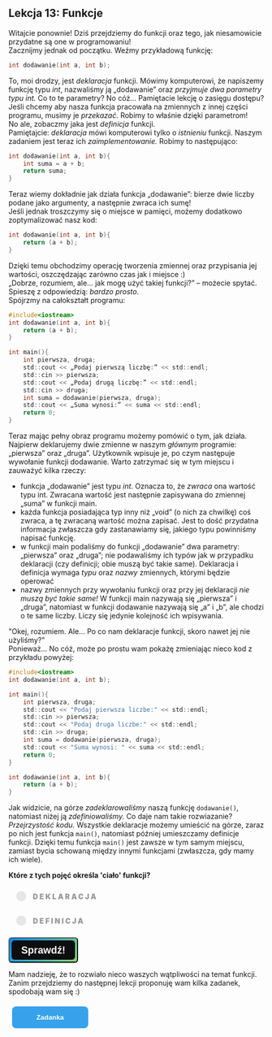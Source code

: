 <style>
.rad-label {
  display: flex;
  align-items: center;

  border-radius: 100px;
  padding: 10px 16px;
  margin: 10px 0;

  cursor: pointer;
  transition: .3s;
}

.rad-label:hover,
.rad-label:focus-within {
  background: hsla(0, 0%, 80%, .14);
}

.rad-input {
  position: absolute;
  visibility: hidden;
  width: 1px;
  height: 1px;
  opacity: 0;
  z-index: -1;
}

.rad-design {
  width: 18px;
  height: 18px;
  border-radius: 80px;

  background: linear-gradient(to right bottom, hsl(154, 97%, 62%), hsl(225, 97%, 62%));
  position: relative;
}

.rad-design::before {
  content: '';

  display: inline-block;
  width: inherit;
  height: inherit;
  border-radius: inherit;

  background: hsl(0, 0%, 90%);
  transform: scale(1.1);
  transition: .3s;
}

.rad-input:checked+.rad-design::before {
  transform: scale(0);
}

.rad-text {
  color: hsl(0, 0%, 60%);
  margin-left: 14px;
  letter-spacing: 3px;
  text-transform: uppercase;
  font-size: 14px;
  font-weight: 900;

  transition: .3s;
}

.rad-input:checked~.rad-text {
  color: hsl(0, 0%, 40%);
}

.btn {
  background-image: linear-gradient(135deg, #008aff, #86d472);
  border-radius: 6px;
  box-sizing: border-box;
  color: #ffffff;
  display: block;
  height: 50px;
  font-size: 1.4em;
  font-weight: 600;
  padding: 4px;
  position: relative;
  text-decoration: none;
  width: 7em;
  z-index: 2;
}

.btn:hover {
  color: #fff;
}

.btn .btnspan {
  align-items: center;
  background: #0e0e10;
  border-radius: 6px;
  display: flex;
  justify-content: center;
  height: 100%;
  transition: background 0.5s ease;
  width: 100%;
}

.btn:hover .btnspan {
  background: transparent;
}

.exercise {
	position: relative;
	max-width: 30em;
	
	background-color: #fff;
	padding: 1.125em 1.5em;
	font-size: 1.25em;
	border-radius: 1rem;
  box-shadow:	0 0.125rem 0.5rem rgba(0, 0, 0, .3), 0 0.0625rem 0.125rem rgba(0, 0, 0, .2);
}

.exercise::before {
	content: '';
	position: absolute;
	width: 0;
	height: 0;
	bottom: 100%;
	left: 1.5em; 
	border: .75rem solid transparent;
	border-top: none;

	border-bottom-color: #fff;
	filter: drop-shadow(0 -0.0625rem 0.0625rem rgba(0, 0, 0, .1));
}

.exerciseButton {
  border: 0;
  text-align: center;
  display: inline-block;
  padding: 14px;
  width: 150px;
  margin: 7px;
  color: #ffffff;
  background-color: #36a2eb;
  border-radius: 8px;
  font-family: "proxima-nova-soft", sans-serif;
  font-weight: 600;
  text-decoration: none;
  transition: box-shadow 200ms ease-out;
}
</style>

<h2>Lekcja 13: Funkcje</h2>

Witajcie ponownie! Dziś przejdziemy do funkcji oraz tego, jak niesamowicie przydatne są one w programowaniu!<br/>
Zacznijmy jednak od początku. Weźmy przykładową funkcję:

```c
int dodawanie(int a, int b);
```

To, moi drodzy, jest *deklaracja* funkcji. Mówimy komputerowi, że napiszemy funkcję typu *int*, nazwaliśmy ją „dodawanie” oraz *przyjmuje dwa parametry typu int.* Co to te parametry? No cóż… Pamiętacie lekcję o zasięgu dostępu?<br/>
Jeśli chcemy aby nasza funkcja pracowała na zmiennych z innej części programu, musimy je *przekazać.* Robimy to właśnie dzięki parametrom!<br/>
No ale, zobaczmy jaka jest *definicja* funkcji.<br/>
Pamiętajcie: *deklaracja* mówi komputerowi tylko o *istnieniu* funkcji. Naszym zadaniem jest teraz ich *zaimplementowanie.* Robimy to następująco:

```c
int dodawanie(int a, int b){
	int suma = a + b;
	return suma;
}
```

Teraz wiemy dokładnie jak działa funkcja „dodawanie”: bierze dwie liczby podane jako argumenty, a następnie zwraca ich sumę!<br/>
Jeśli jednak troszczymy się o miejsce w pamięci, możemy dodatkowo zoptymalizować nasz kod:

```c
int dodawanie(int a, int b){
	return (a + b);
}
```
Dzięki temu obchodzimy operację tworzenia zmiennej oraz przypisania jej wartości, oszczędzając zarówno czas jak i miejsce :)<br/>
„Dobrze, rozumiem, ale… jak mogę użyć takiej funkcji?” – możecie spytać. Spieszę z odpowiedzią: *bardzo prosto.*<br/>
Spójrzmy na całokształt programu:

```c
#include<iostream>
int dodawanie(int a, int b){
	return (a + b);
}

int main(){
	int pierwsza, druga;
	std::cout << „Podaj pierwszą liczbę:” << std::endl;
	std::cin >> pierwsza;
	std::cout << „Podaj drugą liczbę:” << std::endl;
	std::cin >> druga;
	int suma = dodawanie(pierwsza, druga);
	std::cout << „Suma wynosi:” << suma << std::endl;
	return 0;
}
```

Teraz mając pełny obraz programu możemy pomówić o tym, jak działa.<br/>
Najpierw deklarujemy dwie zmienne w naszym *głównym* programie: „pierwsza” oraz „druga”. Użytkownik wpisuje je, po czym następuje wywołanie funkcji dodawanie. Warto zatrzymać się w tym miejscu i zauważyć kilka rzeczy:
- funkcja „dodawanie” jest typu *int*. Oznacza to, że *zwraca* ona wartość typu int. Zwracana wartość jest następnie zapisywana do zmiennej „suma” w funkcji main.
- każda funkcja posiadająca typ inny niż „void” (o nich za chwilkę) coś zwraca, a tę zwracaną wartość można zapisać. Jest to dość przydatna informacja zwłaszcza gdy zastanawiamy się, jakiego typu powinniśmy napisać funkcję.
- w funkcji main podaliśmy do funkcji „dodawanie” dwa parametry: „pierwsza” oraz „druga”; nie podawaliśmy ich typów jak w przypadku deklaracji (czy definicji; obie muszą być takie same). Deklaracja i definicja wymaga *typu* oraz *nazwy* zmiennych, którymi będzie operować
- nazwy zmiennych przy wywołaniu funkcji oraz przy jej deklaracji *nie muszą być takie same!* W funkcji main nazywają się „pierwsza” i „druga”, natomiast w funkcji dodawanie nazywają się „a” i „b”, ale chodzi o te same liczby. Liczy się jedynie kolejność ich wpisywania.

"Okej, rozumiem. Ale... Po co nam deklaracje funkcji, skoro nawet jej nie użyliśmy?"<br/>
Ponieważ... No cóż, może po prostu wam pokażę zmieniając nieco kod z przykładu powyżej:

```c
#include<iostream>
int dodawanie(int a, int b);

int main(){
	int pierwsza, druga;
	std::cout << "Podaj pierwsza liczbe:" << std::endl;
	std::cin >> pierwsza;
	std::cout << "Podaj druga liczbe:" << std::endl;
	std::cin >> druga;
	int suma = dodawanie(pierwsza, druga);
	std::cout << "Suma wynosi: " << suma << std::endl;
	return 0;
}

int dodawanie(int a, int b){
	return (a + b);
}
```

Jak widzicie, na górze *zadeklarowaliśmy* naszą funkcję ```dodawanie()```, natomiast niżej ją *zdefiniowaliśmy.* Co daje nam takie rozwiazanie?<br/>
*Przejrzystość kodu.* Wszystkie deklaracje możemy umieścić na górze, zaraz po nich jest funkcja ```main()```, natomiast później umieszczamy definicje funkcji. Dzięki temu funkcja ```main()``` jest zawsze w tym samym miejscu, zamiast bycia schowaną między innymi funkcjami (zwłaszcza, gdy mamy ich wiele).

**Które z tych pojęć określa 'ciało' funkcji?**
<form> 
<label class="rad-label">
<input type="radio" class="rad-input" name="fav_language" value="HTML" id="op1">
<div class="rad-design"></div>
<div class="rad-text">Deklaracja</div>
</label>

<label class="rad-label">
<input type="radio" class="rad-input" name="fav_language" value="HTML" id="op2">
<div class="rad-design"></div>
<div class="rad-text">Definicja</div>
</label>


</form>

<button id="baton" class="btn" onclick = "
if(document.getElementById('op1').checked || document.getElementById('op2').checked){
	if(document.getElementById('op1').checked){
		document.getElementById('answer').innerHTML = 'Niestety nie: deklaracja to sam nagłówek funkcji mówiący o jej typie oraz przyjmowanych parametrach.';
		document.getElementById('answer').style='display:block;';
		}
	else{
		document.getElementById('answer').innerHTML = 'Dokładnie tak, brawo!';
		document.getElementById('answer').style='display:block;';
	}
}
"><span class="btnspan">Sprawdź!</span></button>

<p id="answer" class="exercise" style="display:none;"></p>

Mam nadzieję, że to rozwiało nieco waszych wątpliwości na temat funkcji. Zanim przejdziemy do następnej lekcji proponuję wam kilka zadanek, spodobają wam się :)

<button onclick="if (document.getElementById('exercises').style.display === 'none') {document.getElementById('exercises').style.display = 'block';} else {document.getElementById('exercises').style.display = 'none';}" class="exerciseButton">Zadanka</button>

<div id="exercises" style="display: none" class="exercise">
1.<br/>
  Napiszcie program, który przyjmuje na wejściu imię użytkownika i przesyła je do funkcji, która wyświetla to imię.<br/>
2.<br/>
  Napiszcie program, który przyjmuje dowolną liczbę naturalną i (wewnątrz funkcji) oblicza sumę wszystkich liczb naturalnych aż do podanej.
</div>
